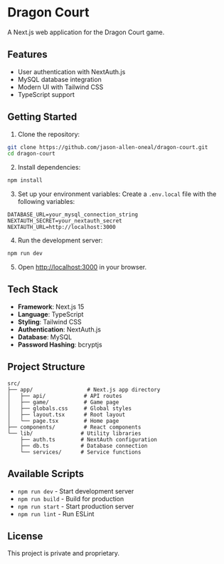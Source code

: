 # Dragon Court

A Next.js web application for the Dragon Court game.

## Features

- User authentication with NextAuth.js
- MySQL database integration
- Modern UI with Tailwind CSS
- TypeScript support

## Getting Started

1. Clone the repository:
```bash
git clone https://github.com/jason-allen-oneal/dragon-court.git
cd dragon-court
```

2. Install dependencies:
```bash
npm install
```

3. Set up your environment variables:
Create a `.env.local` file with the following variables:
```
DATABASE_URL=your_mysql_connection_string
NEXTAUTH_SECRET=your_nextauth_secret
NEXTAUTH_URL=http://localhost:3000
```

4. Run the development server:
```bash
npm run dev
```

5. Open [http://localhost:3000](http://localhost:3000) in your browser.

## Tech Stack

- **Framework**: Next.js 15
- **Language**: TypeScript
- **Styling**: Tailwind CSS
- **Authentication**: NextAuth.js
- **Database**: MySQL
- **Password Hashing**: bcryptjs

## Project Structure

```
src/
├── app/                 # Next.js app directory
│   ├── api/            # API routes
│   ├── game/           # Game page
│   ├── globals.css     # Global styles
│   ├── layout.tsx      # Root layout
│   └── page.tsx        # Home page
├── components/         # React components
└── lib/               # Utility libraries
    ├── auth.ts        # NextAuth configuration
    ├── db.ts          # Database connection
    └── services/      # Service functions
```

## Available Scripts

- `npm run dev` - Start development server
- `npm run build` - Build for production
- `npm run start` - Start production server
- `npm run lint` - Run ESLint

## License

This project is private and proprietary.